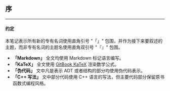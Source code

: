 ## 序

---

#### 约定

本笔记表示所有新的专有名词使用直角引号 "「」" 包围，并作为接下来要叙述的主题，而非专有名词的主题名使用直角双引号 "『』" 包围。

- **「Markdown」** 全文均使用 Markdown 标记语言编写。
- **「KaTeX」** 全文使用 [GitBook KaTeX](https://github.com/GitbookIO/plugin-katex) 渲染数学公式。
- **「伪代码」** 文中凡是表示 ADT 或者结构的部分均使用伪代码表示。
- **「C++ 写法」** 文中部分代码使用 C++ 语言的写法，但主要代码部分保留原书函数式编程风格。